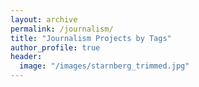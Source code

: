 ```yaml
---
layout: archive
permalink: /journalism/
title: "Journalism Projects by Tags"
author_profile: true
header:
  image: "/images/starnberg_trimmed.jpg"
---
```

